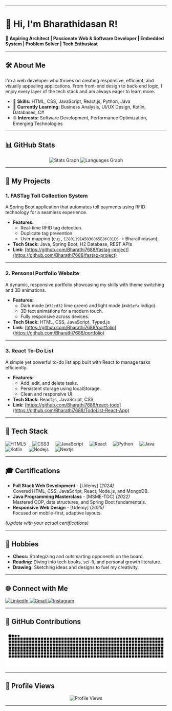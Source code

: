
---

# 👋 Hi, I'm Bharathidasan R!

🚀 **Aspiring Architect | Passionate Web & Software Developer  |  Embedded System |  Problem Solver  |  Tech Enthusiast**

---

## 🛠️ About Me
I'm a web developer who thrives on creating responsive, efficient, and visually appealing applications. From front-end design to back-end logic, I enjoy every layer of the tech stack and am always eager to learn more.

- 🌟 **Skills:** HTML, CSS, JavaScript, React.js, Python, Java  
- 📘 **Currently Learning:** Business Analysis, UI/UX Design, Kotlin, Databases, C#  
- 🌐 **Interests:** Software Development, Performance Optimization, Emerging Technologies  

---

## 📊 GitHub Stats
<div align="center">
  <img src="https://github-readme-stats.vercel.app/api?username=Bharathi7688&hide_title=false&hide_rank=false&show_icons=true&include_all_commits=true&count_private=true&disable_animations=false&theme=radical&locale=en&hide_border=false" height="150" alt="Stats Graph" />
  <img src="https://github-readme-stats.vercel.app/api/top-langs?username=Bharathi7688&locale=en&hide_title=false&layout=compact&card_width=320&langs_count=5&theme=radical&hide_border=false" height="150" alt="Languages Graph" />
</div>

---

## 🚗 My Projects

### 1. FASTag Toll Collection System
A Spring Boot application that automates toll payments using RFID technology for a seamless experience.

- **Features:**
  - Real-time RFID tag detection.
  - Duplicate tag prevention.
  - User mapping (e.g., `E2801191A5030065E86C81E6` → Bharathidasan).
- **Tech Stack:** Java, Spring Boot, H2 Database, REST APIs  
- **Link:** [https://github.com/Bharathi7688/fastag-project](https://github.com/Bharathi7688/fastag-project)  
---

### 2. Personal Portfolio Website
A dynamic, responsive portfolio showcasing my skills with theme switching and 3D animations.

- **Features:**
  - Dark mode (`#32cd32` lime green) and light mode (`#4b5efa` indigo).
  - 3D text animations for a modern touch.
  - Fully responsive across devices.
- **Tech Stack:** HTML, CSS, JavaScript, Typed.js  
- **Link:** [https://github.com/Bharathi7688/portfolio](https://github.com/Bharathi7688/portfolio) 

---

### 3. React To-Do List
A simple yet powerful to-do list app built with React to manage tasks efficiently.

- **Features:**
  - Add, edit, and delete tasks.
  - Persistent storage using localStorage.
  - Clean and responsive UI.
- **Tech Stack:** React.js, JavaScript, CSS  
- **Link:** [https://github.com/Bharathi7688/react-todo](https://github.com/Bharathi7688/TodoList-React-App)   

---

## 🧰 Tech Stack
<div align="left">
  <img src="https://cdn.jsdelivr.net/gh/devicons/devicon/icons/html5/html5-original.svg" height="30" alt="HTML5" />
  <img width="12" />
  <img src="https://cdn.jsdelivr.net/gh/devicons/devicon/icons/css3/css3-original.svg" height="30" alt="CSS3" />
  <img width="12" />
  <img src="https://cdn.jsdelivr.net/gh/devicons/devicon/icons/javascript/javascript-original.svg" height="30" alt="JavaScript" />
  <img width="12" />
  <img src="https://cdn.jsdelivr.net/gh/devicons/devicon/icons/react/react-original.svg" height="30" alt="React" />
  <img width="12" />
  <img src="https://cdn.jsdelivr.net/gh/devicons/devicon/icons/python/python-original.svg" height="30" alt="Python" />
  <img width="12" />
  <img src="https://cdn.jsdelivr.net/gh/devicons/devicon/icons/java/java-original.svg" height="30" alt="Java" />
  <img width="12" />
  <img src="https://cdn.jsdelivr.net/gh/devicons/devicon/icons/kotlin/kotlin-original.svg" height="30" alt="Kotlin" />
  <img width="12" />
  <img src="https://cdn.jsdelivr.net/gh/devicons/devicon/icons/nodejs/nodejs-original.svg" height="30" alt="Nodejs" />
  <img width="12" />
  <img src="https://cdn.jsdelivr.net/gh/devicons/devicon/icons/nextjs/nextjs-original.svg" height="30" alt="Nextjs" />
</div>

---

## 🎓 Certifications
- **Full Stack Web Development** - [Udemy] *(2024)*  
  Covered HTML, CSS, JavaScript, React, Node.js, and MongoDB.  
- **Java Programming Masterclass** - [MSME-TDC] *(2022)*  
  Mastered OOP, data structures, and Spring Boot fundamentals.  
- **Responsive Web Design** - [Udemy] *(2025)*  
  Focused on mobile-first, adaptive layouts.  

*(Update with your actual certifications)*

---

## 🎨 Hobbies
- **Chess:** Strategizing and outsmarting opponents on the board.  
- **Reading:** Diving into tech books, sci-fi, and personal growth literature.  
- **Drawing:** Sketching ideas and designs to fuel my creativity.  

---

## 🌐 Connect with Me
<div align="left">
  <a href="https://www.linkedin.com/in/bharathi-dasan-r/" target="_blank">
    <img src="https://img.shields.io/static/v1?message=LinkedIn&logo=linkedin&label=&color=0077B5&logoColor=white&labelColor=&style=for-the-badge" height="35" alt="LinkedIn" />
  </a>
  <a href="mailto:bharathiraj7688@gmail.com" target="_blank">
    <img src="https://img.shields.io/static/v1?message=Gmail&logo=gmail&label=&color=D14836&logoColor=white&labelColor=&style=for-the-badge" height="35" alt="Gmail" />
  </a>
  <a href="https://www.instagram.com/bharathi_.r._/" target="_blank">
    <img src="https://img.shields.io/static/v1?message=Instagram&logo=instagram&label=&color=E4405F&logoColor=white&labelColor=&style=for-the-badge" height="35" alt="Instagram" />
  </a>
</div>

---

## 🐍 GitHub Contributions
<div align="center">
  <img src="https://github.com/Bharathi7688/Bharathi7688/raw/output/github-contribution-grid-snake-dark.svg" alt="Snake Animation" />
</div>

---

## 👀 Profile Views
<div align="center">
  <img src="https://profile-counter.glitch.me/Bharathi7688/count.svg" alt="Profile Views" />
</div>

---
